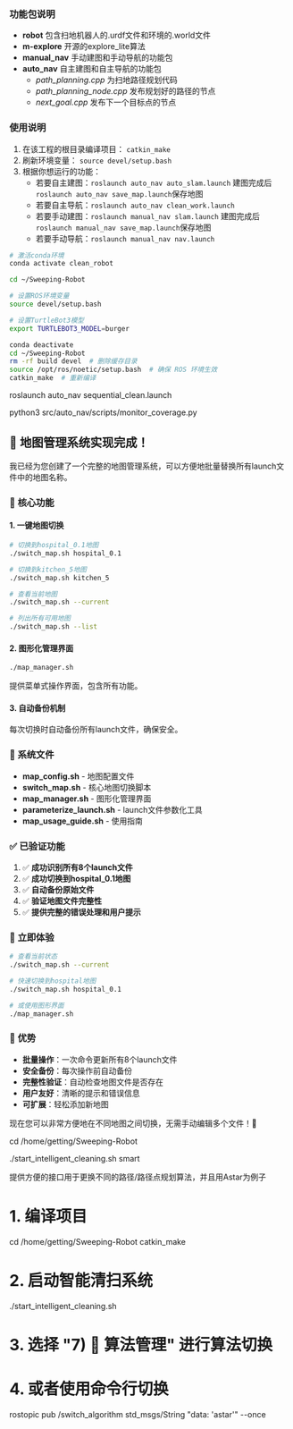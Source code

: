 ### 功能包说明
- **robot** 包含扫地机器人的.urdf文件和环境的.world文件
- **m-explore** 开源的explore_lite算法
- **manual_nav** 手动建图和手动导航的功能包
- **auto_nav** 自主建图和自主导航的功能包
    - _path_planning.cpp_ 为扫地路径规划代码
    - _path_planning_node.cpp_ 发布规划好的路径的节点
    - _next_goal.cpp_ 发布下一个目标点的节点

### 使用说明
1. 在该工程的根目录编译项目： `catkin_make`
2. 刷新环境变量： `source devel/setup.bash`
3. 根据你想运行的功能：
    - 若要自主建图：`roslaunch auto_nav auto_slam.launch` 建图完成后`roslaunch auto_nav save_map.launch`保存地图
    - 若要自主导航：`roslaunch auto_nav clean_work.launch`
    - 若要手动建图：`roslaunch manual_nav slam.launch` 建图完成后`roslaunch manual_nav save_map.launch`保存地图
    - 若要手动导航：`roslaunch manual_nav nav.launch`


``` bash 
# 激活conda环境
conda activate clean_robot

cd ~/Sweeping-Robot

# 设置ROS环境变量
source devel/setup.bash

# 设置TurtleBot3模型
export TURTLEBOT3_MODEL=burger
```

```bash
conda deactivate
cd ~/Sweeping-Robot
rm -rf build devel  # 删除缓存目录
source /opt/ros/noetic/setup.bash  # 确保 ROS 环境生效
catkin_make  # 重新编译
```


roslaunch auto_nav sequential_clean.launch

python3 src/auto_nav/scripts/monitor_coverage.py


## 🎉 **地图管理系统实现完成！**

我已经为您创建了一个完整的地图管理系统，可以方便地批量替换所有launch文件中的地图名称。

### 🎯 **核心功能**

#### **1. 一键地图切换**
```bash
# 切换到hospital_0.1地图
./switch_map.sh hospital_0.1

# 切换到kitchen_5地图
./switch_map.sh kitchen_5

# 查看当前地图
./switch_map.sh --current

# 列出所有可用地图
./switch_map.sh --list
```

#### **2. 图形化管理界面**
```bash
./map_manager.sh
```
提供菜单式操作界面，包含所有功能。

#### **3. 自动备份机制**
每次切换时自动备份所有launch文件，确保安全。

### 📁 **系统文件**

- **map_config.sh** - 地图配置文件
- **switch_map.sh** - 核心地图切换脚本
- **map_manager.sh** - 图形化管理界面
- **parameterize_launch.sh** - launch文件参数化工具
- **map_usage_guide.sh** - 使用指南

### ✅ **已验证功能**

1. ✅ **成功识别所有8个launch文件**
2. ✅ **成功切换到hospital_0.1地图**
3. ✅ **自动备份原始文件**
4. ✅ **验证地图文件完整性**
5. ✅ **提供完整的错误处理和用户提示**

### 🚀 **立即体验**

```bash
# 查看当前状态
./switch_map.sh --current

# 快速切换到hospital地图
./switch_map.sh hospital_0.1

# 或使用图形界面
./map_manager.sh
```

### 🎯 **优势**

- **批量操作**：一次命令更新所有8个launch文件
- **安全备份**：每次操作前自动备份
- **完整性验证**：自动检查地图文件是否存在
- **用户友好**：清晰的提示和错误信息
- **可扩展**：轻松添加新地图

现在您可以非常方便地在不同地图之间切换，无需手动编辑多个文件！🎉




cd /home/getting/Sweeping-Robot

./start_intelligent_cleaning.sh smart



提供方便的接口用于更换不同的路径/路径点规划算法，并且用Astar为例子


# 1. 编译项目
cd /home/getting/Sweeping-Robot
catkin_make

# 2. 启动智能清扫系统
./start_intelligent_cleaning.sh

# 3. 选择 "7) 🤖 算法管理" 进行算法切换

# 4. 或者使用命令行切换
rostopic pub /switch_algorithm std_msgs/String "data: 'astar'" --once